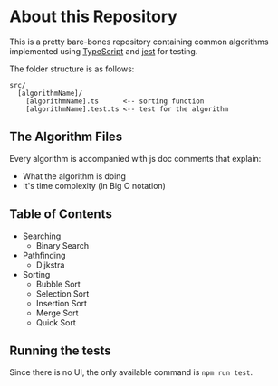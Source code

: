 # About this Repository

This is a pretty bare-bones repository containing common algorithms implemented using [TypeScript](https://www.typescriptlang.org/) and [jest](https://jestjs.io/) for testing.

The folder structure is as follows:

```
src/
  [algorithmName]/
    [algorithmName].ts      <-- sorting function
    [algorithmName].test.ts <-- test for the algorithm
```

## The Algorithm Files

Every algorithm is accompanied with js doc comments that explain:

- What the algorithm is doing
- It's time complexity (in Big O notation)

## Table of Contents

- Searching
  - Binary Search
- Pathfinding
  - Dijkstra
- Sorting
  - Bubble Sort
  - Selection Sort
  - Insertion Sort
  - Merge Sort
  - Quick Sort

## Running the tests

Since there is no UI, the only available command is `npm run test`.
